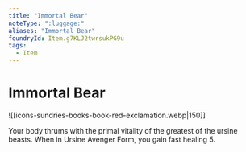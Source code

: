```yaml
---
title: "Immortal Bear"
noteType: ":luggage:"
aliases: "Immortal Bear"
foundryId: Item.g7KLJ2twrsukPG9u
tags:
  - Item
---
```


# Immortal Bear
![[icons-sundries-books-book-red-exclamation.webp|150]]

Your body thrums with the primal vitality of the greatest of the ursine beasts. When in Ursine Avenger Form, you gain fast healing 5.
